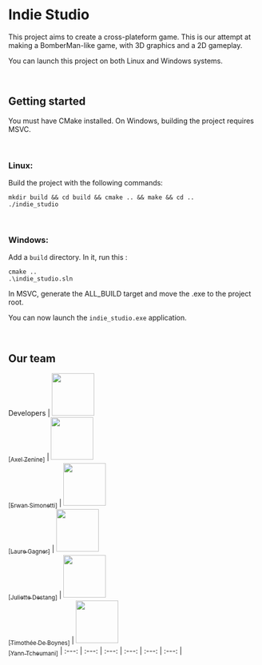 # Indie Studio

This project aims to create a cross-plateform game. This is our attempt at making a BomberMan-like game, with 3D graphics and a 2D gameplay.

You can launch this project on both Linux and Windows systems.

<br/>

## Getting started

You must have CMake installed.
On Windows, building the project requires MSVC.

<br/>

### Linux:

Build the project with the following commands:

```shell
mkdir build && cd build && cmake .. && make && cd ..
./indie_studio
```

<br/>

### Windows:

Add a `build` directory. In it, run this :
```shell
cmake ..
.\indie_studio.sln
```

In MSVC, generate the ALL_BUILD target and move the .exe to the project root.

You can now launch the `indie_studio.exe` application.


<br/>

## Our team

Developers
| [<img src="https://github.com/Azzzen.png?size=85" width=85><br><sub>[Axel Zenine]</sub>](https://github.com/Azzzen) | [<img src="https://github.com/ErwanSimonetti.png?size=85" width=85><br><sub>[Erwan Simonetti]</sub>](https://github.com/ErwanSimonetti) | [<img src="https://github.com/Samoten777.png?size=85" width=85><br><sub>[Laure Gagner]</sub>](https://github.com/Samoten777) | [<img src="https://github.com/JulietteDestang.png?size=85" width=85><br><sub>[Juliette Destang]</sub>](https://github.com/JulietteDestang) | [<img src="https://github.com/HKtueur1.png?size=85" width=85><br><sub>[Timothée De Boynes]</sub>](https://github.com/HKtueur1) | [<img src="https://github.com/yanntcheumani.png?size=85" width=85><br><sub>[Yann Tcheumani]</sub>](https://github.com/yanntcheumani)
| :---: | :---: | :---: | :---: | :---: | :---: |
